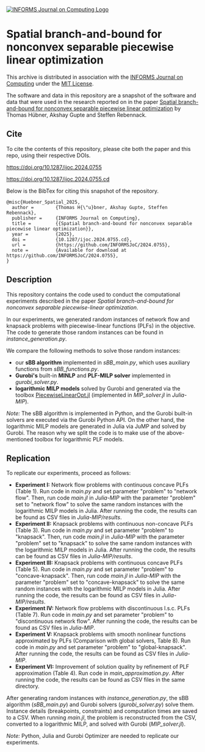 [![INFORMS Journal on Computing Logo](https://INFORMSJoC.github.io/logos/INFORMS_Journal_on_Computing_Header.jpg)](https://pubsonline.informs.org/journal/ijoc)

# Spatial branch-and-bound for nonconvex separable piecewise linear optimization

This archive is distributed in association with the [INFORMS Journal on
Computing](https://pubsonline.informs.org/journal/ijoc) under the [MIT License](LICENSE).

The software and data in this repository are a snapshot of the software and data
that were used in the research reported on in the paper 
[Spatial branch-and-bound for nonconvex separable piecewise linear optimization](https://doi.org/10.1287/ijoc.2024.0755) by Thomas Hübner, Akshay Gupte and Steffen Rebennack. 


## Cite

To cite the contents of this repository, please cite both the paper and this repo, using their respective DOIs.

https://doi.org/10.1287/ijoc.2024.0755

https://doi.org/10.1287/ijoc.2024.0755.cd

Below is the BibTex for citing this snapshot of the repository.

```
@misc{Huebner_Spatial_2025,
  author =        {Thomas H{\"u}bner, Akshay Gupte, Steffen Rebennack},
  publisher =     {INFORMS Journal on Computing},
  title =         {{Spatial branch-and-bound for nonconvex separable piecewise linear optimization}},
  year =          {2025},
  doi =           {10.1287/ijoc.2024.0755.cd},
  url =           {https://github.com/INFORMSJoC/2024.0755},
  note =          {Available for download at https://github.com/INFORMSJoC/2024.0755},
}  
```

## Description

This repository contains the code used to conduct the computational experiments described in the paper *Spatial branch-and-bound for nonconvex separable piecewise-linear optimization*.

In our experiments, we generated random instances of network flow and knapsack problems with piecewise-linear functions (PLFs) in the objective. The code to generate those random instances can be found in *instance_generation.py*. 

We compare the following methods to solve those random instances:
 - our **sBB algorithm** implemented in *sBB_main.py*, which uses auxiliary functions from *sBB_functions.py*.
 - **Gurobi's** built-in **MINLP** and **PLF-MILP solver** implemented in *gurobi_solver.py*.
 - **logarithmic MILP models** solved by Gurobi and generated via the toolbox [PiecewiseLinearOpt.jl](https://github.com/jump-dev/PiecewiseLinearOpt.jl) (implemented in *MIP_solver.jl* in *Julia-MIP*).

*Note:* The sBB algorithm is implemented in Python, and the Gurobi built-in solvers are executed via the Gurobi Python API. On the other hand, the logarithmic MILP models are generated in Julia via JuMP and solved by Gurobi. The reason why we split the code is to make use of the above-mentioned toolbox for logarithmic PLF models.

## Replication

To replicate our experiments, proceed as follows:
- **Experiment I:** Network flow problems with continuous concave PLFs (Table 1). Run code in *main.py* and set parameter "problem" to "network flow". Then, run code *main.jl* in *Julia-MIP* with the parameter "problem" set to "network flow" to solve the same random instances with the logarithmic MILP models in Julia. After running the code, the results can be found as CSV files in *Julia-MIP/results*. 
- **Experiment II:** Knapsack problems with continuous non-concave PLFs (Table 3).  Run code in *main.py* and set parameter "problem" to "knapsack". Then, run code *main.jl* in *Julia-MIP* with the parameter "problem" set to "knapsack" to solve the same random instances with the logarithmic MILP models in Julia. After running the code, the results can be found as CSV files in *Julia-MIP/results*. 
- **Experiment III:** Knapsack problems with continuous concave PLFs (Table 5). Run code in *main.py* and set parameter "problem" to "concave-knapsack". Then, run code *main.jl* in *Julia-MIP* with the parameter "problem" set to "concave-knapsack" to solve the same random instances with the logarithmic MILP models in Julia. After running the code, the results can be found as CSV files in *Julia-MIP/results*. 
- **Experiment IV:** Network flow problems with discontinuous l.s.c. PLFs (Table 7). Run code in *main.py* and set parameter "problem" to "discontinuous network flow". After running the code, the results can be found as CSV files in *Julia-MIP*. 
- **Experiment V:** Knapsack problems with smooth nonlinear functions approximated by PLFs (Comparison with global solvers, Table 8). Run code in *main.py* and set parameter "problem" to "global-knapsack". After running the code, the results can be found as CSV files in *Julia-MIP*. 
- **Experiment VI:** Improvement of solution quality by refinement of PLF approximation (Table 4). Run code in *main_approximation.py*. After running the code, the results can be found as CSV files in the same directory. 

After generating random instances with *instance_generation.py*, the sBB algorithm (*sBB_main.py*) and Gurobi solvers (*gurobi_solver.py*) solve them. Instance details (breakpoints, constraints) and computation times are saved to a CSV. When running *main.jl*, the problem is reconstructed from the CSV, converted to a logarithmic MILP, and solved with Gurobi (*MIP_solver.jl*).

*Note:* Python, Julia and Gurobi Optimizer are needed to replicate our experiments. 




